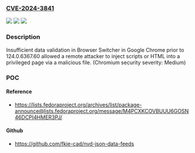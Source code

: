 ### [CVE-2024-3841](https://cve.mitre.org/cgi-bin/cvename.cgi?name=CVE-2024-3841)
![](https://img.shields.io/static/v1?label=Product&message=Chrome&color=blue)
![](https://img.shields.io/static/v1?label=Version&message=124.0.6367.60%3C%20124.0.6367.60%20&color=brighgreen)
![](https://img.shields.io/static/v1?label=Vulnerability&message=Insufficient%20data%20validation&color=brighgreen)

### Description

Insufficient data validation in Browser Switcher in Google Chrome prior to 124.0.6367.60 allowed a remote attacker to inject scripts or HTML into a privileged page via a malicious file. (Chromium security severity: Medium)

### POC

#### Reference
- https://lists.fedoraproject.org/archives/list/package-announce@lists.fedoraproject.org/message/M4PCXKCOVBUUU6GOSN46DCPI4HMER3PJ/

#### Github
- https://github.com/fkie-cad/nvd-json-data-feeds

